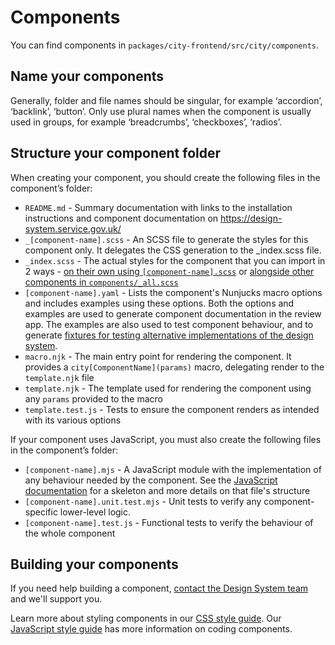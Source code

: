 # Components

You can find components in `packages/city-frontend/src/city/components`.

## Name your components

Generally, folder and file names should be singular, for example ‘accordion’, ‘backlink’, ‘button’. Only use plural names when the component is usually used in groups, for example ‘breadcrumbs’, ‘checkboxes’, ‘radios’.

## Structure your component folder

When creating your component, you should create the following files in the component’s folder:

- `README.md` - Summary documentation with links to the installation instructions and component documentation on <https://design-system.service.gov.uk/>
- `_[component-name].scss` - An SCSS file to generate the styles for this component only. It delegates the CSS generation to the \_index.scss file.
- `_index.scss` - The actual styles for the component that you can import in 2 ways - [on their own using `[component-name].scss`](https://frontend.design-system.service.gov.uk/importing-css-assets-and-javascript/#import-specific-parts-of-the-css) or [alongside other components in `components/_all.scss`](https://frontend.design-system.service.gov.uk/importing-css-assets-and-javascript/#import-specific-parts-of-the-css)
- `[component-name].yaml` - Lists the component's Nunjucks macro options and includes examples using these options. Both the options and examples are used to generate component documentation in the review app. The examples are also used to test component behaviour, and to generate [fixtures for testing alternative implementations of the design system](https://frontend.design-system.service.gov.uk/testing-your-html/).
- `macro.njk` - The main entry point for rendering the component. It provides a `city[ComponentName](params)` macro, delegating render to the `template.njk` file
- `template.njk` - The template used for rendering the component using any `params` provided to the macro
- `template.test.js` - Tests to ensure the component renders as intended with its various options

If your component uses JavaScript, you must also create the following files in the component’s folder:

- `[component-name].mjs` - A JavaScript module with the implementation of any behaviour needed by the component. See the [JavaScript documentation]('./js.md#skeleton) for a skeleton and more details on that file's structure
- `[component-name].unit.test.mjs` - Unit tests to verify any component-specific lower-level logic.
- `[component-name].test.js` - Functional tests to verify the behaviour of the whole component

## Building your components

If you need help building a component, [contact the Design System team](https://design-system.service.gov.uk/get-in-touch/) and we'll support you.

Learn more about styling components in our [CSS style guide](./css.md). Our [JavaScript style guide](./js.md) has more information on coding components.
